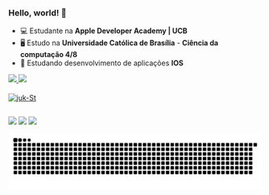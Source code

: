 ### **Hello, world! 🤖**

- 💻 Estudante na **Apple Developer Academy | UCB**
- 🖥 Estudo na **Universidade Católica de Brasília** - **Ciência da computação 4/8**
- 🌱 Estudando desenvolvimento de aplicações **IOS**

<div>
  <a href="https://github.com/GustavoJuk">
  <img height="220em" src="https://github-readme-stats.vercel.app/api?username=GustavoJuk&show_icons=true&theme=maroongold&include_all_commits=true&count_private=true"/>
  <img height="220em" src="https://github-readme-stats.vercel.app/api/top-langs/?username=GustavoJuk&langs_count=7&theme=maroongold"/>
</div>
  
<div style="display: inline_block"><br>
  <img align="center" alt="juk-St" height="50" width="50" src="https://cdn.jsdelivr.net/gh/devicons/devicon/icons/swift/swift-original.svg">
  <!-- <img align="right" alt="juk-yoda" src="https://cdn.discordapp.com/attachments/795358919417397249/825430589581688872/hi.gif"> -->
</div>
  
  ##
  
 <div> 
   <a href = "mailto:gustavojuk09@gmail.com"><img src="https://img.shields.io/badge/-Gmail-%23333?style=for-the-badge&logo=gmail&logoColor=red" target="_blank"></a>
  <a href="https://www.linkedin.com/in/gustavo-juk-306514202/" target="_blank"><img src="https://img.shields.io/badge/-LinkedIn-%230077B5?style=for-the-badge&logo=linkedin&logoColor=white" target="_blank"></a> 
   <a href="https://instagram.com/gustavo_juk_ferreira/" target="_blank"><img src="https://img.shields.io/badge/-Instagram-%23E4405F?style=for-the-badge&logo=instagram&logoColor=white" target="_blank"></a>
   
   ![Snake animation](https://github.com/GustavoJuk/GustavoJuk/blob/output/github-contribution-grid-snake.svg)
   
<div/>
   
 
